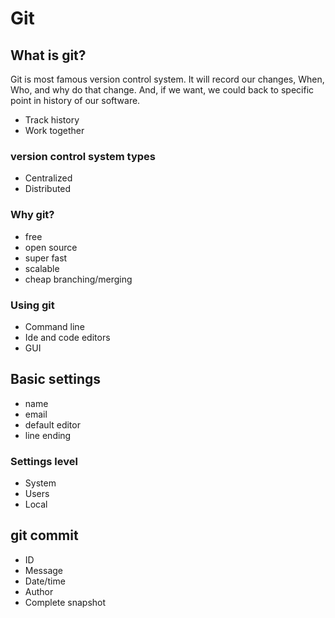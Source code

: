 # Git 

## What is git? 

Git is most famous version control system. It will record our changes, When, Who, and why do that change. And, if we want, we could back to specific point in history of our software.

- Track history
- Work together

### version control system types

- Centralized
- Distributed

### Why git?

- free
- open source 
- super fast
- scalable 
- cheap branching/merging

### Using git

- Command line
- Ide and code editors
- GUI

## Basic settings

- name
- email 
- default editor
- line ending

### Settings level

- System
- Users
- Local

## git commit

- ID
- Message
- Date/time
- Author
- Complete snapshot